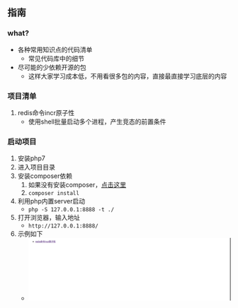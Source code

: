 ## 指南

### what?

- 各种常用知识点的代码清单
    - 常见代码库中的细节
- 尽可能的少依赖开源的包
    - 这样大家学习成本低，不用看很多包的内容，直接最直接学习底层的内容

### 项目清单

1. redis命令incr原子性
    - 使用shell批量启动多个进程，产生竞态的前置条件

### 启动项目
1. 安装php7
1. 进入项目目录
1. 安装composer依赖
    1. 如果没有安装composer，[点击这里](https://getcomposer.org/download/)
    1. `composer install`
1. 利用php内置server启动
    - `php -S 127.0.0.1:8888 -t ./`
1. 打开浏览器，输入地址
    - `http://127.0.0.1:8888/`
1. 示例如下
    - ![chrome浏览器截图](/images/chrome_view_index_screen.png)